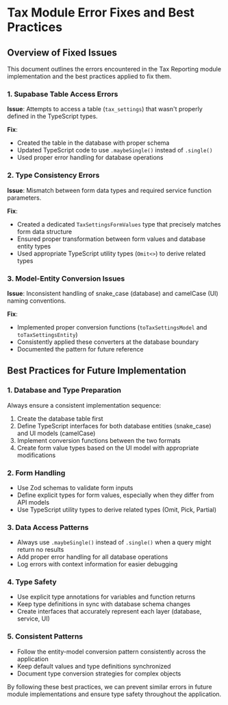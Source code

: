 
# Tax Module Error Fixes and Best Practices

## Overview of Fixed Issues

This document outlines the errors encountered in the Tax Reporting module implementation and the best practices applied to fix them.

### 1. Supabase Table Access Errors

**Issue**: Attempts to access a table (`tax_settings`) that wasn't properly defined in the TypeScript types.

**Fix**: 
- Created the table in the database with proper schema
- Updated TypeScript code to use `.maybeSingle()` instead of `.single()`
- Used proper error handling for database operations

### 2. Type Consistency Errors

**Issue**: Mismatch between form data types and required service function parameters.

**Fix**:
- Created a dedicated `TaxSettingsFormValues` type that precisely matches form data structure
- Ensured proper transformation between form values and database entity types
- Used appropriate TypeScript utility types (`Omit<>`) to derive related types

### 3. Model-Entity Conversion Issues

**Issue**: Inconsistent handling of snake_case (database) and camelCase (UI) naming conventions.

**Fix**:
- Implemented proper conversion functions (`toTaxSettingsModel` and `toTaxSettingsEntity`)
- Consistently applied these converters at the database boundary
- Documented the pattern for future reference

## Best Practices for Future Implementation

### 1. Database and Type Preparation

Always ensure a consistent implementation sequence:
1. Create the database table first
2. Define TypeScript interfaces for both database entities (snake_case) and UI models (camelCase)
3. Implement conversion functions between the two formats
4. Create form value types based on the UI model with appropriate modifications

### 2. Form Handling

- Use Zod schemas to validate form inputs
- Define explicit types for form values, especially when they differ from API models
- Use TypeScript utility types to derive related types (Omit, Pick, Partial)

### 3. Data Access Patterns

- Always use `.maybeSingle()` instead of `.single()` when a query might return no results
- Add proper error handling for all database operations
- Log errors with context information for easier debugging

### 4. Type Safety

- Use explicit type annotations for variables and function returns
- Keep type definitions in sync with database schema changes
- Create interfaces that accurately represent each layer (database, service, UI)

### 5. Consistent Patterns

- Follow the entity-model conversion pattern consistently across the application
- Keep default values and type definitions synchronized
- Document type conversion strategies for complex objects

By following these best practices, we can prevent similar errors in future module implementations and ensure type safety throughout the application.
